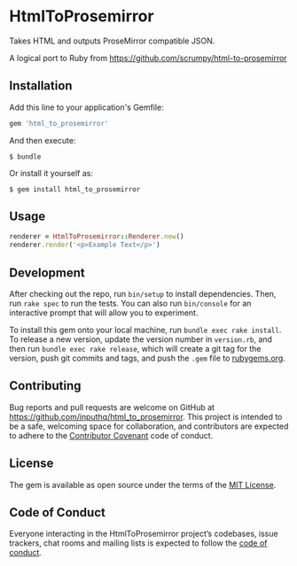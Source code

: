 # HtmlToProsemirror

Takes HTML and outputs ProseMirror compatible JSON.

A logical port to Ruby from https://github.com/scrumpy/html-to-prosemirror


## Installation

Add this line to your application's Gemfile:

```ruby
gem 'html_to_prosemirror'
```

And then execute:

    $ bundle

Or install it yourself as:

    $ gem install html_to_prosemirror

## Usage

```ruby
renderer = HtmlToProsemirror::Renderer.new()
renderer.render('<p>Example Text</p>')
```

## Development

After checking out the repo, run `bin/setup` to install dependencies. Then, run `rake spec` to run the tests. You can also run `bin/console` for an interactive prompt that will allow you to experiment.

To install this gem onto your local machine, run `bundle exec rake install`. To release a new version, update the version number in `version.rb`, and then run `bundle exec rake release`, which will create a git tag for the version, push git commits and tags, and push the `.gem` file to [rubygems.org](https://rubygems.org).

## Contributing

Bug reports and pull requests are welcome on GitHub at https://github.com/inputhq/html_to_prosemirror. This project is intended to be a safe, welcoming space for collaboration, and contributors are expected to adhere to the [Contributor Covenant](http://contributor-covenant.org) code of conduct.

## License

The gem is available as open source under the terms of the [MIT License](https://opensource.org/licenses/MIT).

## Code of Conduct

Everyone interacting in the HtmlToProsemirror project’s codebases, issue trackers, chat rooms and mailing lists is expected to follow the [code of conduct](https://github.com/[USERNAME]/html_to_prosemirror/blob/master/CODE_OF_CONDUCT.md).
